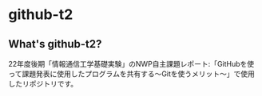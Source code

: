 # github-t2
<!-- #の数が多いほど小さい見出し。最大6つ-->
## What's github-t2?
22年度後期「情報通信工学基礎実験」のNWP自主課題レポート:「GitHubを使って課題発表に使用したプログラムを共有する〜Gitを使うメリット〜」で使用したリポジトリです。
